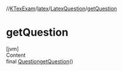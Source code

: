 //[KTexExam](../../../index.md)/[latex](../index.md)/[LatexQuestion](index.md)/[getQuestion](get-question.md)



# getQuestion  
[jvm]  
Content  
final [Question](../../core/-question/index.md)[getQuestion](get-question.md)()  
  



